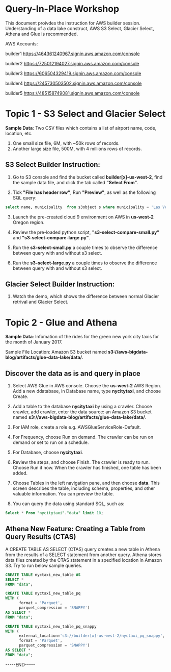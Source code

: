 # Query-In-Place Workshop

This document proivdes the instruction for AWS builder session.
Understanding of a data lake construct, AWS S3 Select, Glacier Select, Athena and Glue is recommended. 

AWS Accounts:

builder1 https://464361240967.signin.aws.amazon.com/console

builder2 https://725012194027.signin.aws.amazon.com/console

builder3 https://606504329419.signin.aws.amazon.com/console

builder4 https://245730503502.signin.aws.amazon.com/console

builder5 https://485158749081.signin.aws.amazon.com/console


# Topic 1 - S3 Select and Glacier Select

**Sample Data**: Two CSV files which contains a list of airport name, code, location, etc. 
1. One small size file, 6M, with ~50k rows of records. 
2. Another large size file, 500M, with 4 millions rows of records. 

## S3 Select Builder Instruction:

1. Go to S3 console and find the bucket called **builder[x]-us-west-2**, find the sample data file, and click the tab called **"Select From"**.

2. Tick **"File has header row"**, Run **"Preview"**, as well as the following SQL query:

```sql
select name, municipality  from s3object s where municipality = 'Las Vegas' 
```

3. Launch the pre-created cloud 9 environment on AWS in **us-west-2** Oregon region. 

4. Review the pre-loaded python script, **"s3-select-compare-small.py"** and **"s3-select-compare-large.py"**. 

5. Run the **s3-select-small.py** a couple times to observe the difference between query with and without s3 select. 

6. Run the **s3-select-large.py** a couple times to observe the difference between query with and without s3 select. 

## Glacier Select Builder Instruction:

1. Watch the demo, which shows the difference between normal Glacier retrival and Glacier Select. 

# Topic 2 - Glue and Athena
 
**Sample Data**: Infomation of the rides for the green new york city taxis for the month of January 2017.

Sample File Location: Amazon S3 bucket named **s3://aws-bigdata-blog/artifacts/glue-data-lake/data/**.

## Discover the data as is and query in place

1. Select AWS Glue in AWS console. Choose the **us-west-2** AWS Region. Add a new ddatabase, in Database name, type **nycitytaxi**, and choose Create.

2. Add a table to the database **nycitytaxi** by using a crawler. Choose crawler, add crawler, enter the data source: an Amazon S3 bucket named **s3://aws-bigdata-blog/artifacts/glue-data-lake/data/**. 

4. For IAM role, create a role e.g. AWSGlueServiceRole-Default. 

5. For Frequency, choose Run on demand. The crawler can be run on demand or set to run on a schedule.

6. For Database, choose **nycitytaxi**.

7. Review the steps, and choose Finish. The crawler is ready to run. Choose Run it now. When the crawler has finished, one table has been added.

8. Choose Tables in the left navigation pane, and then choose **data**. This screen describes the table, including schema, properties, and other valuable information. You can preview the table. 

9. You can query the data using standard SQL, such as:

```sql 
Select * From "nycitytaxi"."data" limit 10;
```



## Athena New Feature: Creating a Table from Query Results (CTAS)
A CREATE TABLE AS SELECT (CTAS) query creates a new table in Athena from the results of a SELECT statement from another query. Athena stores data files created by the CTAS statement in a specified location in Amazon S3. Try to run below sample queries. 


```sql
CREATE TABLE nyctaxi_new_table AS 
SELECT * 
FROM "data";
```

```sql
CREATE TABLE nyctaxi_new_table_pq
WITH (
      format = 'Parquet',
      parquet_compression = 'SNAPPY')
AS SELECT *
FROM "data";
```

```sql
CREATE TABLE nyctaxi_new_table_pq_snappy
WITH (
      external_location='s3://builder[x]-us-west-2/nyctaxi_pq_snappy',
      format = 'Parquet',
      parquet_compression = 'SNAPPY')
AS SELECT *
FROM "data";
```

-----END-----



